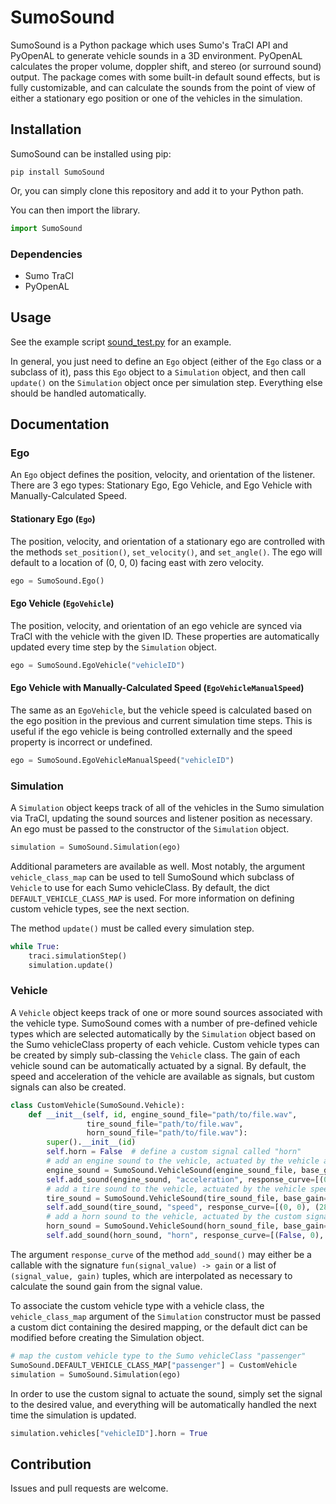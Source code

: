 # SumoSound
SumoSound is a Python package which uses Sumo's TraCI API and PyOpenAL to generate
vehicle sounds in a 3D environment. PyOpenAL calculates the proper volume, doppler
shift, and stereo (or surround sound) output. The package comes with some built-in 
default sound effects, but is fully customizable, and can calculate the sounds from
the point of view of either a stationary ego position or one of the vehicles in the
simulation.

## Installation
SumoSound can be installed using pip:
```
pip install SumoSound
```

Or, you can simply clone this repository and add it to your Python path.

You can then import the library.
```python
import SumoSound
```

### Dependencies
* Sumo TraCI
* PyOpenAL

## Usage
See the example script [sound_test.py](sound_test.py) for an example.

In general, you just need to define an ```Ego``` object (either of the ```Ego``` class or a
subclass of it), pass this ```Ego``` object to a ```Simulation``` object, and then call 
```update()``` on the ```Simulation``` object once per simulation step. Everything else 
should be handled automatically.

## Documentation

### Ego
An ```Ego``` object defines the position, velocity, and orientation of the listener.
There are 3 ego types: Stationary Ego, Ego Vehicle, and Ego Vehicle with Manually-Calculated Speed.

#### Stationary Ego (```Ego```)
The position, velocity, and orientation of a stationary ego are controlled with the methods ```set_position()```,
```set_velocity()```, and ```set_angle()```. The ego will default to a location of (0, 0, 0) facing east with
zero velocity.
```python
ego = SumoSound.Ego()
```

#### Ego Vehicle (```EgoVehicle```)
The position, velocity, and orientation of an ego vehicle are synced via TraCI with the vehicle with the given ID.
These properties are automatically updated every time step by the ```Simulation``` object.
```python
ego = SumoSound.EgoVehicle("vehicleID")
```

#### Ego Vehicle with Manually-Calculated Speed (```EgoVehicleManualSpeed```)
The same as an ```EgoVehicle```, but the vehicle speed is calculated based on the ego position in the previous and
current simulation time steps. This is useful if the ego vehicle is being controlled externally and the speed property
is incorrect or undefined.
```python
ego = SumoSound.EgoVehicleManualSpeed("vehicleID")
```

### Simulation
A ```Simulation``` object keeps track of all of the vehicles in the Sumo simulation via TraCI, updating the sound
sources and listener position as necessary. An ego must be passed to the constructor of the ```Simulation``` object.
```python
simulation = SumoSound.Simulation(ego)
```
Additional parameters are available as well. Most notably, the argument ```vehicle_class_map``` can be used to tell
SumoSound which subclass of ```Vehicle``` to use for each Sumo vehicleClass. By default, the dict
```DEFAULT_VEHICLE_CLASS_MAP``` is used. For more information on defining custom vehicle types, see the next section.

The method ```update()``` must be called every simulation step.
```python
while True:
    traci.simulationStep()
    simulation.update()
```

### Vehicle
A ```Vehicle``` object keeps track of one or more sound sources associated with the vehicle type. SumoSound comes with a
number of pre-defined vehicle types which are selected automatically by the ```Simulation``` object based on the Sumo
vehicleClass property of each vehicle. Custom vehicle types can be created by simply sub-classing the ```Vehicle```
class. The gain of each vehicle sound can be automatically actuated by a signal. By default, the speed and acceleration
of the vehicle are available as signals, but custom signals can also be created.

```python
class CustomVehicle(SumoSound.Vehicle):
    def __init__(self, id, engine_sound_file="path/to/file.wav",
                 tire_sound_file="path/to/file.wav",
                 horn_sound_file="path/to/file.wav"):
        super().__init__(id)
        self.horn = False  # define a custom signal called "horn"
        # add an engine sound to the vehicle, actuated by the vehicle acceleration
        engine_sound = SumoSound.VehicleSound(engine_sound_file, base_gain=0.5)
        self.add_sound(engine_sound, "acceleration", response_curve=[(0, 0.5), (2.5, 1)])
        # add a tire sound to the vehicle, actuated by the vehicle speed
        tire_sound = SumoSound.VehicleSound(tire_sound_file, base_gain=2)
        self.add_sound(tire_sound, "speed", response_curve=[(0, 0), (28, 1)])
        # add a horn sound to the vehicle, actuated by the custom signal "horn"
        horn_sound = SumoSound.VehicleSound(horn_sound_file, base_gain=2)
        self.add_sound(horn_sound, "horn", response_curve=[(False, 0), (True, 1)])
```

The argument ```response_curve``` of the method ```add_sound()``` may either be a callable with the signature
```fun(signal_value) -> gain``` or a list of ```(signal_value, gain)``` tuples, which are interpolated as necessary to
calculate the sound gain from the signal value.

To associate the custom vehicle type with a vehicle class, the ```vehicle_class_map``` argument of the ```Simulation```
constructor must be passed a custom dict containing the desired mapping, or the default dict can be modified before
creating the Simulation object.
```python
# map the custom vehicle type to the Sumo vehicleClass "passenger"
SumoSound.DEFAULT_VEHICLE_CLASS_MAP["passenger"] = CustomVehicle
simulation = SumoSound.Simulation(ego)
```

In order to use the custom signal to actuate the sound, simply set the signal to the desired value, and everything will
be automatically handled the next time the simulation is updated.
```python
simulation.vehicles["vehicleID"].horn = True
```

## Contribution
Issues and pull requests are welcome.